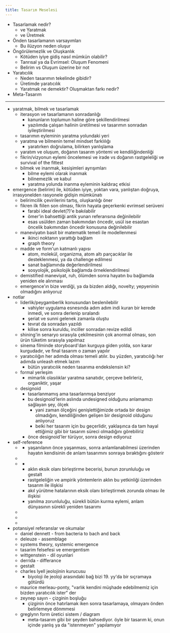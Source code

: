 ```yaml
---
title: Tasarım Meselesi
---
```


- Tasarlamak nedir?
  - ve Yaratmak
  - ve Üretmek
- Önden tasarlamanın varsayımları
  - Bu ilüzyon neden oluşur
- Öngörülemezlik ve Oluşkanlık
  - Kötüden iyiye gidiş nasıl mümkün olabilir?
  - Tanrısal ya da Evrimsel: Oluşum Fenomeni
  - Belirim vs Oluşum üzerine bir not
- Yaratıcılık
  - Neden tasarımın tekelinde gibidir?
  - Üretimde yaratıcılık
  - Yaratmak ne demektir? Oluşmaktan farkı nedir?
- Meta-Tasarım

---

- yaratmak, bilmek ve tasarlamak
  - iterasyon ve tasarlamanın sonradanlığı
    - kanunların toplumun haline göre şekillendirilmesi
    - yazılımda çalışan halinin üretilmesi ve tasarımın sonradan
      iyileştirilmesi
  - tasarımın eyleminin yaratma yolundaki yeri
  - yaratma ve bilmenin temel mindset farklılığı
    - yaratırken doğrulama, bilirken yanlışlama
  - yaratım ve oluşum, doğanın tasarım yöntemi ve kendiliğindenliği
  - fikrin/vizyonun eylemi öncelemesi ve irade vs doğanın rastgeleliği ve
    survival of the fittest
  - bilmek ve inanmak, kesişimleri ayrışımları
    - bilme eylemi olarak inanmak
    - bilinemezlik ve kabul
    - yaratma yolunda inanma eyleminin kaldıraç etkisi
- emergence (belirim) ile, kötüden iyiye, yoktan vara, yanlıştan doğruya,
  irrasyonelden rasyonele gidişin mümkünatı
  - belirimcilik çevirilerini tartış, oluşkanlığı öner
  - fikren ilk fiilen son olması, fikrin hayata geçerkenki evrimsel serüveni
    - farabi ideal devlet(?)'e bakılabilir
    - ömer'in bahsettiği antik yunan referansına değinilebilir
    - esas usülden zaman bakımından öncedir, usül ise esastan öncelik bakımından
      öncedir konusuna değinilebilir
  - maneviyatın basit bir matematik temeli ile modellenmesi
    - ikinci noktanın yarattığı bağlam
    - graph theory
  - madde ve form'un katmanlı yapısı
    - atom, molekül, organizma, atom altı parçacıklar ile desteklenmesi, ya da
      challenge edilmesi
    - sanat bağlamında değerlendirilmesi
    - sosyolojik, psikolojik bağlamda örneklendirilmesi
  - demistified maneviyat, ruh, ölümden sonra hayatın bu bağlamda yeniden ele
    alınması
  - emergence'ın bize verdiği, ya da bizden aldığı, novelty; yepyeninin
    olmadığını anlıyoruz
- notlar
  - liderlik/peygamberlik konusundan beslenilebilir
    - vahiyler uygulama esnesında adım adım indi kuran bir kerede inmedi, ve
      sonra derlenip sıralandı
    - şeriat ve sunni gelenek zamanla oluştu
    - tevrat da sonradan yazıldı
    - kilise sonra kuruldu, inciller sonradan revize edildi
  - shining'in senaryo sırasıyla çekilmesinin çok anormal olması, son ürün
    tüketim sırasıyla yapılmaz
  - sinema filminde storyboard'dan kurguya giden yolda, son karar kurgudadır, ve
    final tasarım o zaman yapılır
  - yaratıcılığın her adımda olması temeli atılır. bu yüzden, yaratıcılığı her
    adımda unleash etmek lazım
    - bütün yaratıcılık neden tasarıma endekslensin ki?
  - formal yerleşim
    - mimarlık olasılıklar yaratma sanatıdır, çerçeve belirleriz, organiktir,
      yaşar
  - designoid
    - tasarlanmamış ama tasarlanmışa benziyor
    - bu designoid'lerin aslında undesigned olduğunu anlamamızı sağlayan şey,
      ölçek
      - yani zaman ölçeğini genişlettiğimizde ortada bir design olmadığını,
        kendiliğinden gelişen bir designoid olduğunu anlıyoruz
      - belki her tasarım için bu geçerlidir, yaklaşınca da tam hayal ettiğimiz
        gibi bir tasarım süreci olmadığını görebiliriz
    - önce designoid'ler türüyor, sonra design ediyoruz
- self-reference
  - [](../eskizler/yasanmakta-olani-oldurmek.md)
    - yaşanılanın önce yaşanması, sonra anlamlanabilmesi üzerinden hayatın
      kendisinin de anlam tasarımını sonraya bıraktığını gösterir
  - [](../eskizler/idealsiz-kavramsallastirilmamis-yaratim-olmaz.md)
  - [](../eskizler/gestalt-psikolojisi-ve-aklin-eksik-bilgiyle-calisabilmesi.md)
    - [](../eskizler/insan-zorunlu-olarak-eksik-bilgi-ile-yetinebilirdir.md)
    - aklın eksik olanı birleştirme becerisi, bunun zorunluluğu ve gestalt
    - rastgeleliğin ve ampirik yöntemlerin aklın bu yetkinliği üzerinden tasarım
      ile ilişkisi
    - akıl yürütme hatalarının eksik olanı birleştirmek zorunda olması ile
      ilişkisi
    - yanılma zorunluluğu, sürekli bütün kurma eylemi, anlam dünyasının sürekli
      yeniden tasarımı
  - [](../eskizler/yaratmak-insana-mahsustur.md)
  - [](../eskizler/tasarim-esneklik-ve-topluluk.md)
  - [](../eskizler/bir-varligin-ozu-yapitaslari-ve-kompleks-sistemler-uzerine.md)
- potansiyel referanslar ve okumalar
  - daniel dennett - from bacteria to bach and back
  - deleuze - assemblage
  - systems theory, systemic emergence
  - tasarim felsefesi ve emergentism
  - wittgenstein - dil oyunlari
  - derrida - differance
  - gestalt
  - charles lyell jeolojinin kurucusu
    - biyoloji ile jeoloji arasındaki bağ bizi 19. yy'da bir sıçramaya götürdü
  - maurice merleau-ponty, "varlık kendini müşhade edebilmemiz için bizden
    yaratıcılık ister" der
  - zeynep sayın - çizginin boşluğu
    - çizginin önce hatırlamak iken sonra tasarlamaya, olmayanı önden
      belirlemeye dönmmesi
  - greglynn form üretici sistem / diagram
    - meta-tasarım gibi bir şeyden bahsediyor. öyle bir tasarım ki, onun içinde
      yanlış ya da "istenmeyen" yapılamıyor
